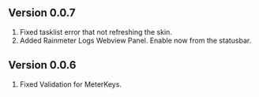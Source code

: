 ## Version 0.0.7

1. Fixed tasklist error that not refreshing the skin.
2. Added Rainmeter Logs Webview Panel. Enable now from the statusbar.

## Version 0.0.6

1. Fixed Validation for MeterKeys.
